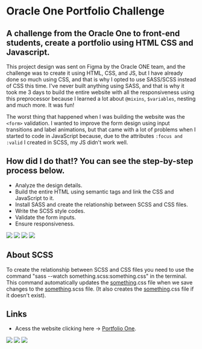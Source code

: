 # Oracle One Portfolio Challenge

## A challenge from the Oracle One to front-end students, create a portfolio using HTML CSS and Javascript.

This project design was sent on Figma by the Oracle ONE team, and the challenge was to create it using HTML, CSS, and JS, but I have already done so much using CSS, and that is why I opted to use SASS/SCSS instead of CSS this time.
I've never built anything using SASS, and that is why it took me 3 days to build the entire website with all the responsiveness using this preprocessor because I learned a lot about `@mixins`, `$variables`, nesting and much more. It was fun!

The worst thing that happened when I was building the website was the `<form>` validation. I wanted to improve the form design using input transitions and label animations, but that came with a lot of problems when I started to code in JavaScript because, due to the attributes `:focus and :valid` I created in SCSS, my JS didn't work well.

## How did I do that!? You can see the step-by-step process below.

* Analyze the design details.
* Build the entire HTML using semantic tags and link the CSS and JavaScript to it.
* Install SASS and create the relationship between SCSS and CSS files.
* Write the SCSS style codes.
* Validate the form inputs.
* Ensure responsiveness.
  
<div>
  <img src="https://img.shields.io/badge/html5-%23E34F26.svg?style=for-the-badge&logo=html5&logoColor=white" target="_blank">
  <img src="https://img.shields.io/badge/css3-%231572B6.svg?style=for-the-badge&logo=css3&logoColor=white" target="_blank">
  <img src="https://img.shields.io/badge/SASS-hotpink.svg?style=for-the-badge&logo=SASS&logoColor=white" target="_blank">
  <img src="https://img.shields.io/badge/javascript-%23323330.svg?style=for-the-badge&logo=javascript&logoColor=%23F7DF1E" target="_blank">
</div>

## About SCSS
To create the relationship between SCSS and CSS files you need to use the command "sass --watch something.scss:something.css" in the terminal. This command automatically updates the <ins>something</ins>.css file when we save changes to the <ins>something</ins>.scss file. (It also creates the <ins>something</ins>.css file if it doesn't exist).

## Links
* Acess the website clicking here -> [Portfolio One](wendelfrancy.com).
<div>
  <a href="https://www.linkedin.com/in/wendel-francy/"><img src="https://img.shields.io/badge/linkedin-%230077B5.svg?style=for-the-badge&logo=linkedin&logoColor=white" target="_blank"></a> 
  <a href="mailto:contact@wendelfrancy.com"><img src="https://img.shields.io/badge/Gmail-D14836?style=for-the-badge&logo=gmail&logoColor=white" target="_blank"></a> 
  <a href="https://www.instagram.com/wendelfrancy"><img src="https://img.shields.io/badge/Instagram-%23E4405F.svg?style=for-the-badge&logo=Instagram&logoColor=white" target="_blank"></a> 
</div>
